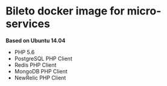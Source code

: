 # Bileto docker image for micro-services

**Based on Ubuntu 14.04**

- PHP 5.6
- PostgreSQL PHP Client
- Redis PHP Client
- MongoDB PHP Client
- NewRelic PHP Client